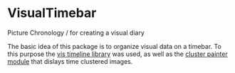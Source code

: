 # VisualTimebar
Picture Chronology / for creating a visual diary

The basic idea of this package is to organize visual data on a timebar.
To this purpose the <a href = "https://github.com/almende/vis">vis timeline library</a> was used, as well as the <a href = "https://github.com/Phalanstere/ClusterPainter">cluster painter module</a> that dislays time clustered images.

  
